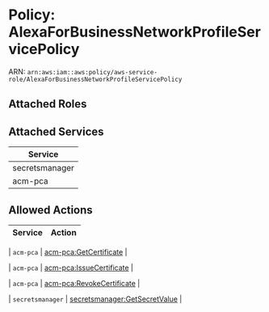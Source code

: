 # Policy: AlexaForBusinessNetworkProfileServicePolicy

ARN: `arn:aws:iam::aws:policy/aws-service-role/AlexaForBusinessNetworkProfileServicePolicy`

## Attached Roles

## Attached Services

| Service |
|---------|
| secretsmanager |
| acm-pca |

## Allowed Actions

| Service | Action |
|:-------:|--------|

| `acm-pca` | [acm-pca:GetCertificate](../actions.md#acm-pca:getcertificate) |

| `acm-pca` | [acm-pca:IssueCertificate](../actions.md#acm-pca:issuecertificate) |

| `acm-pca` | [acm-pca:RevokeCertificate](../actions.md#acm-pca:revokecertificate) |

| `secretsmanager` | [secretsmanager:GetSecretValue](../actions.md#secretsmanager:getsecretvalue) |
